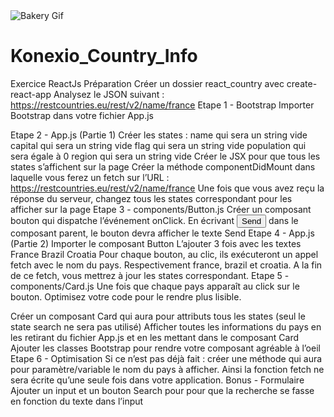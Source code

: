 <img src="https://github.com/arturproj/React--Country_Info/blob/master/react-country.gif" alt="Bakery Gif" style="max-width:100%;">

# Konexio_Country_Info
Exercice ReactJs
Préparation
Créer un dossier react_country avec create-react-app
Analysez le JSON suivant : https://restcountries.eu/rest/v2/name/france
Etape 1 - Bootstrap
Importer Bootstrap dans votre fichier App.js

Etape 2 - App.js (Partie 1)
Créer les states :
name qui sera un string vide
capital qui sera un string vide
flag qui sera un string vide
population qui sera égale à 0
region qui sera un string vide
Créer le JSX pour que tous les states s’affichent sur la page
Créer la méthode componentDidMount dans laquelle vous ferez un fetch sur l’URL : https://restcountries.eu/rest/v2/name/france
Une fois que vous avez reçu la réponse du serveur, changez tous les states correspondant pour les afficher sur la page
Etape 3 - components/Button.js
Créer un composant bouton qui dispatche l’événement onClick.
En écrivant <Button>Send</Button> dans le composant parent, le bouton devra afficher le texte Send
Etape 4 - App.js (Partie 2)
Importer le composant Button
L’ajouter 3 fois avec les textes
France
Brazil
Croatia
Pour chaque bouton, au clic, ils exécuteront un appel fetch avec le nom du pays. Respectivement france, brazil et croatia. A la fin de ce fetch, vous mettrez à jour les states correspondant.
Etape 5 - components/Card.js
Une fois que chaque pays apparaît au click sur le bouton. Optimisez votre code pour le rendre plus lisible.

Créer un composant Card qui aura pour attributs tous les states (seul le state search ne sera pas utilisé)
Afficher toutes les informations du pays en les retirant du fichier App.js et en les mettant dans le composant Card
Ajouter les classes Bootstrap pour rendre votre composant agréable à l’oeil
Etape 6 - Optimisation
Si ce n’est pas déjà fait : créer une méthode qui aura pour paramètre/variable le nom du pays à afficher. Ainsi la fonction fetch ne sera écrite qu’une seule fois dans votre application.
Bonus - Formulaire
Ajouter un input et un bouton Search pour pour que la recherche se fasse en fonction du texte dans l’input
